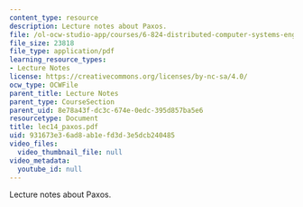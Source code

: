 ```yaml
---
content_type: resource
description: Lecture notes about Paxos.
file: /ol-ocw-studio-app/courses/6-824-distributed-computer-systems-engineering-spring-2006/931673e36ad8ab1efd3d3e5dcb240485_lec14_paxos.pdf
file_size: 23818
file_type: application/pdf
learning_resource_types:
- Lecture Notes
license: https://creativecommons.org/licenses/by-nc-sa/4.0/
ocw_type: OCWFile
parent_title: Lecture Notes
parent_type: CourseSection
parent_uid: 8e78a43f-dc3c-674e-0edc-395d857ba5e6
resourcetype: Document
title: lec14_paxos.pdf
uid: 931673e3-6ad8-ab1e-fd3d-3e5dcb240485
video_files:
  video_thumbnail_file: null
video_metadata:
  youtube_id: null
---
```

Lecture notes about Paxos.